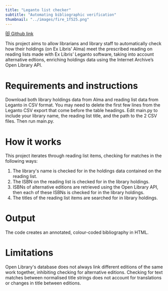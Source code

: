 ```yaml
---
title: "Leganto list checker"
subtitle: "Automating bibliographic verification"
thumbnail: "../images/fire_1f525.png"
---
```


[😻 Github link](https://github.com/harrybartholomew/leganto_list_checker)


This project aims to allow librarians and library staff to automatically check how their holdings (on Ex
Libris’ Alma) meet the prescribed reading on reading lists made with Ex Libris’ Leganto software, taking into account
alternative edtions, enriching holdings data using the Internet Archive’s Open Library API.


# Requirements and instructions


Download both library holdings data from Alma and reading list data from Leganto in CSV format. You may need to delete
the first few lines from the Leganto CSV export that come before the table headings. Edit main.py to include your
library name, the reading list title, and the path to the 2 CSV files. Then run main.py.


# How it works


This project iterates through reading list items, checking for matches in the following ways:


1. The library's name is checked for in the holdings data contained on the reading list.
2. The ISBN on the reading list is checked for in the library holdings.
3. ISBNs of alternative editions are retrieved using the Open Library API, then each of these ISBNs is checked for in
   the library holdings.
4. The titles of the reading list items are searched for in library holdings.


# Output


The code creates an annotated, colour-coded bibliography in HTML.


# Limitations


Open Library's database does not always link different editions of the same work together, inhibiting checking for
alternative editions. Checking for text matches between normalised title strings does not account for translations or
changes in title between editions.

